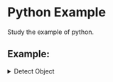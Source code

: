 # Python Example
Study the example of python.

## Example:

<details>
  
  <summary>Detect Object</summary>
  
  * Docker File : [Download](./dockerfiles/Dockerfile.Detect_object)  
  
  * Training module yolo.h5 : [Download](https://github.com/OlafenwaMoses/ImageAI/releases/download/1.0/yolo.h5)
  
  * Result
  
  <table width="100%" align="center" border="0">    
    <tr>
      <td width="50%" align="center">befor</td>
      <td width="50%" align="center">after</td>
    </tr>
    <tr>
      <td width="50%" align="center"><img src="./detect_object/brid_03.jpg" width="250"></td>
      <td width="50%" align="center"><img src="./reader.images/example_result_01.jpg" width="250"></td>
    </tr>    
  </table>
  
</details>
